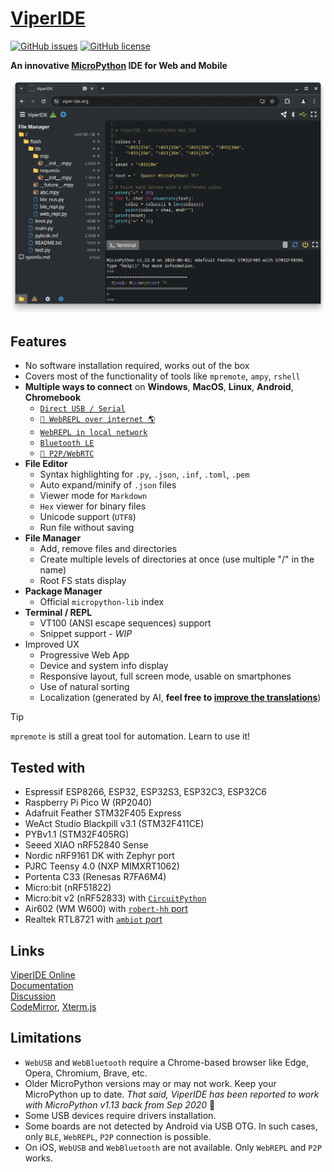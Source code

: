 # <a href="https://viper-ide.org" target="_blank">ViperIDE</a>

<!-- [![StandWithUkraine](https://raw.githubusercontent.com/vshymanskyy/StandWithUkraine/main/badges/StandWithUkraine.svg)](https://github.com/vshymanskyy/StandWithUkraine/blob/main/docs/README.md) -->
[![GitHub issues](https://img.shields.io/github/issues-raw/vshymanskyy/ViperIDE?style=flat-square&label=issues&color=success)](https://github.com/vshymanskyy/ViperIDE/issues) 
[![GitHub license](https://img.shields.io/badge/license-MIT-blue?style=flat-square)](https://github.com/vshymanskyy/ViperIDE) 

**An innovative [MicroPython](https://micropython.org) IDE for Web and Mobile**

![image](docs/images/screenshot-desktop-chrome.png)

## Features

- No software installation required, works out of the box
- Covers most of the functionality of tools like `mpremote`, `ampy`, `rshell`
- **Multiple ways to connect** on **Windows**, **MacOS**, **Linux**, **Android**, **Chromebook**
  - [`Direct USB / Serial`](docs/USB-Serial-REPL.md)
  - [`🚧 WebREPL over internet 🌎`](docs/Web-REPL-Relay.md)
  - [`WebREPL in local network`](docs/Web-REPL-Server.md)
  - [`Bluetooth LE`](docs/Bluetooth-REPL.md)
  - [`🚧 P2P/WebRTC`](https://viper-ide.org/bridge.html)
- **File Editor**
  - Syntax highlighting for `.py`, `.json`, `.inf`, `.toml`, `.pem`
  - Auto expand/minify of `.json` files
  - Viewer mode for `Markdown`
  - `Hex` viewer for binary files
  - Unicode support (`UTF8`)
  - Run file without saving
- **File Manager**
  - Add, remove files and directories
  - Create multiple levels of directories at once (use multiple "/" in the name)
  - Root FS stats display
- **Package Manager**
  - Official `micropython-lib` index
- **Terminal / REPL**
  - VT100 (ANSI escape sequences) support
  - Snippet support - *WIP*
- Improved UX
  - Progressive Web App
  - Device and system info display
  - Responsive layout, full screen mode, usable on smartphones
  - Use of natural sorting
  - Localization (generated by AI, **feel free to [improve the translations](./lang)**)

> [!TIP]
> `mpremote` is still a great tool for automation. Learn to use it!

## Tested with

- Espressif ESP8266, ESP32, ESP32S3, ESP32C3, ESP32C6
- Raspberry Pi Pico W (RP2040)
- Adafruit Feather STM32F405 Express
- WeAct Studio Blackpill v3.1 (STM32F411CE)
- PYBv1.1 (STM32F405RG)
- Seeed XIAO nRF52840 Sense
- Nordic nRF9161 DK with Zephyr port
- PJRC Teensy 4.0 (NXP MIMXRT1062)
- Portenta C33 (Renesas R7FA6M4)
- Micro:bit (nRF51822)
- Micro:bit v2 (nRF52833) with [`CircuitPython`](https://circuitpython.org/board/microbit_v2)
- Air602 (WM W600) with [`robert-hh` port](https://github.com/robert-hh/Shared-Stuff/tree/master/w600_firmware)
- Realtek RTL8721 with [`ambiot` port](https://github.com/ambiot/micropython/releases)

## Links

[ViperIDE Online ](https://viper-ide.org)  
[Documentation](./docs/)  
[Discussion](https://github.com/orgs/micropython/discussions/15219)   
[CodeMirror](https://codemirror.net), [Xterm.js](https://xtermjs.org)

## Limitations

- `WebUSB` and `WebBluetooth` require a Chrome-based browser like Edge, Opera, Chromium, Brave, etc.
- Older MicroPython versions may or may not work. Keep your MicroPython up to date.
  *That said, ViperIDE has been reported to work with MicroPython v1.13 back from Sep 2020* 🤠
- Some USB devices require drivers installation.
- Some boards are not detected by Android via USB OTG. In such cases, only `BLE`, `WebREPL`, `P2P` connection is possible.
- On iOS, `WebUSB` and `WebBluetooth` are not available. Only `WebREPL` and `P2P` works.

